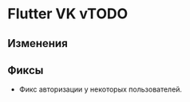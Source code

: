 <!-- markdownlint-disable MD033 -->

# Flutter VK vTODO

## Изменения

## Фиксы

- Фикс авторизации у некоторых пользователей.

<!-- Изменения с других Pre-release версий, которые должны быть отображены в non-pre версии: -->

<!-- - ⚡️ Кэширование списка треков и плейлистов. Данный функционал находится под большим сомнением в плане стабильности. -->

